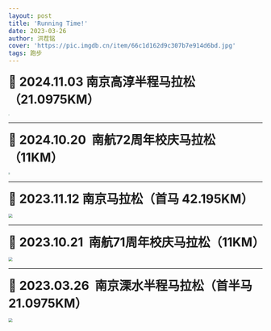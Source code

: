 ```yaml
---
layout: post
title: 'Running Time!'
date: 2023-03-26
author: 洪茬铭
cover: 'https://pic.imgdb.cn/item/66c1d162d9c307b7e914d6bd.jpg'
tags: 跑步
---
```




**<font size=5>📆 2024.11.03 南京高淳半程马拉松（21.0975KM）</font>**

<img src="https://pic1.imgdb.cn/item/67932c87d0e0a243d4f77371.jpg" style="zoom:15%;" />

---


**<font size=5>📆 2024.10.20  南航72周年校庆马拉松（11KM）</font>**

<img src="https://pic.imgdb.cn/item/671f2c09d29ded1a8ce74fea.jpg" style="zoom:20%;" />

---


**<font size=5>📆 2023.11.12  南京马拉松（首马 42.195KM）</font>**

<img src="https://pic.imgdb.cn/item/66c1cbb8d9c307b7e90c818a.jpg" style="zoom:50%;" />

---

**<font size=5>📆 2023.10.21  南航71周年校庆马拉松（11KM）</font>**

<img src="https://pic.imgdb.cn/item/66c1cd39d9c307b7e90e3a24.jpg" style="zoom:50%;" />

---

**<font size=5>📆 2023.03.26  南京溧水半程马拉松（首半马 21.0975KM）</font>**

<img src="https://pic.imgdb.cn/item/66c1cbfbd9c307b7e90d15cf.jpg" style="zoom:50%;" />

